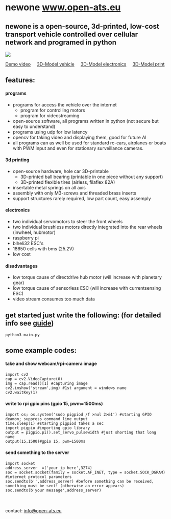 # newone www.open-ats.eu
## newone is a open-source, 3d-printed, low-cost transport vehicle controlled over cellular network and programed in python

<img src="https://www.open-ats.eu/downloads/5.jpg">

[Demo video](https://www.youtube.com/watch?v=fuw2pRNdg8U) &nbsp;&nbsp;&nbsp;
[3D-Model vehicle](https://www.openats.it/3dmodel_main.html) &nbsp;&nbsp;&nbsp;
[3D-Model electronics](https://www.openats.it/3dmodel_elec.html) &nbsp;&nbsp;&nbsp;
[3D-Model print](https://www.openats.it/3dmodel_print.html)

## features:
#### programs
- programs for access the vehicle over the internet 
  - program for controlling motors
  - program for videostreaming
- open-source software, all programs written in python
(not secure but easy to understand)
- programs using udp for low latency
- opencv for taking video and displaying them, good for future AI 
- all programs can as well be used for standard rc-cars, airplanes or boats <br /> with PWM input and even for stationary surveillance cameras.

#### 3d printing
- open-source hardware, hole car 3D-printable
  - 3D-printed ball bearing (printable in one piece without any support)
  - 3D-printed flexible tires (airless, filaflex 82A)
- insertable metal springs on all axis
- assembly with only M3-screws and threaded brass inserts
- support structures rarely required, low part count, easy assemply

#### electronics
- two individual servomotors to steer the front wheels
- two individual brushless motors directly integrated into the rear wheels 
  (inwheel, hubmotor)
- raspberry pi
- blheli32 ESC's
- 18650 cells with bms (25.2V)
- low cost

#### disadvantages
- low torque cause of directdrive hub motor (will increase with planetary gear)
- low torque cause of sensorless ESC (will increase with currentsensing ESC)
- video stream consumes too much data
## get started just write the following: (for detailed info see [guide](https://github.com/Open-ATS-Github/Newone/blob/main/002_programs/001_guide.txt))
```
python3 main.py
```

## some example codes:
#### take and show webcam/rpi-camera image
```
import cv2
cap = cv2.VideoCapture(0)
img = cap.read()[1] #capturing image
cv2.imshow('stream',img) #1st argument = windows name
cv2.waitKey(1)
```
#### write to rpi gpio pins (gpio 15, pwm=1500ms)
```
import os; os.system('sudo pigpiod /f >nul 2>&1') #starting GPIO deamon; suppress command line output
time.sleep(1) #starting pigpiod takes a sec
import pigpio #importing gpio library 
output = pigpio.pi().set_servo_pulsewidth #just shorting that long name
output(15,1500)#gpio 15, pwm=1500ms
```
#### send something to the server
```
import socket
address_server	=('your ip here',3274)
soc = socket.socket(family = socket.AF_INET, type = socket.SOCK_DGRAM) #internet protocol parameters
soc.sendto(b'',address_server) #before something can be received, something must be sent! (otherwise an error appears)
soc.sendto(b'your message',address_server)
```


<br /><br />
contact: info@open-ats.eu
